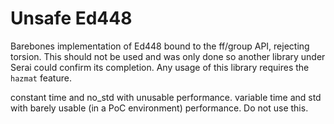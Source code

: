 # Unsafe Ed448

Barebones implementation of Ed448 bound to the ff/group API, rejecting torsion.
This should not be used and was only done so another library under Serai could
confirm its completion. Any usage of this library requires the `hazmat` feature.

constant time and no_std with unusable performance. variable time and std with
barely usable (in a PoC environment) performance. Do not use this.
